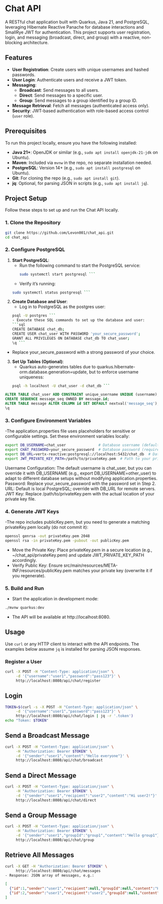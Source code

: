 # Chat API

A RESTful chat application built with Quarkus, Java 21, and PostgreSQL, leveraging Hibernate Reactive Panache for database interactions and SmallRye JWT for authentication. This project supports user registration, login, and messaging (broadcast, direct, and group) with a reactive, non-blocking architecture.

## Features
- **User Registration**: Create users with unique usernames and hashed passwords.
- **User Login**: Authenticate users and receive a JWT token.
- **Messaging**:
  - **Broadcast**: Send messages to all users.
  - **Direct**: Send messages to a specific user.
  - **Group**: Send messages to a group identified by a group ID.
- **Message Retrieval**: Fetch all messages (authenticated access only).
- **Security**: JWT-based authentication with role-based access control (`user` role).

## Prerequisites
To run this project locally, ensure you have the following installed:
- **Java 21+**: OpenJDK or similar (e.g., `sudo apt install openjdk-21-jdk` on Ubuntu).
- **Maven**: Included via `mvnw` in the repo, no separate installation needed.
- **PostgreSQL**: Version 14+ (e.g., `sudo apt install postgresql` on Ubuntu).
- **Git**: For cloning the repo (e.g., `sudo apt install git`).
- **jq**: Optional, for parsing JSON in scripts (e.g., `sudo apt install jq`).

## Project Setup
Follow these steps to set up and run the Chat API locally.

### 1. Clone the Repository
```bash
git clone https://github.com/Levon001/chat_api.git
cd chat_api
```

### 2. Configure PostgreSQL
1. **Start PostgreSQL**:
   - Run the following command to start the PostgreSQL service:
     ```bash
     sudo systemctl start postgresql ```
   - Verify it’s running:
    ```bash
    sudo systemctl status postgresql ```

2. **Create Database and User**:
   - Log in to PostgreSQL as the postgres user:
   ```bash
   psql -U postgres ```
   - Execute these SQL commands to set up the database and user:
   ```sql
   CREATE DATABASE chat_db;
   CREATE USER chat_user WITH PASSWORD 'your_secure_password';
   GRANT ALL PRIVILEGES ON DATABASE chat_db TO chat_user;
   \q ```
  - Replace your_secure_password with a strong password of your choice.

3. **Set Up Tables (Optional)**:
   - Quarkus auto-generates tables due to quarkus.hibernate-orm.database.generation=update, but to enforce username uniqueness:
   ```bash
   psql -h localhost -U chat_user -d chat_db ```
  ```sql
  ALTER TABLE chat_user ADD CONSTRAINT unique_username UNIQUE (username);
  CREATE SEQUENCE message_seq OWNED BY message.id;
  ALTER TABLE message ALTER COLUMN id SET DEFAULT nextval('message_seq');
  \q 
```

### 3. Configure Environment Variables
-The application.properties file uses placeholders for sensitive or configurable settings. Set these environment variables locally:
```bash
export DB_USERNAME=chat_user               # Database username (default: chat_user)
export CHAT_PASSWORD=your_secure_password  # Database password (required)
export DB_URL=vertx-reactive:postgresql://localhost:5432/chat_db  # Database URL (default)
export JWT_PRIVATE_KEY_PATH=/path/to/privateKey.pem  # Path to your private key
```
Username Configuration: The default username is chat_user, but you can override it with DB_USERNAME (e.g., export DB_USERNAME=other_user) to adapt to different database setups without modifying application.properties.
Password: Replace your_secure_password with the password set in Step 2.
URL: Default is local PostgreSQL; override with DB_URL for remote servers.
JWT Key: Replace /path/to/privateKey.pem with the actual location of your private key file.

### 4. Generate JWT Keys
-The repo includes publicKey.pem, but you need to generate a matching privateKey.pem locally (do not commit it):

```bash
openssl genrsa -out privateKey.pem 2048
openssl rsa -in privateKey.pem -pubout -out publicKey.pem
```
- Move the Private Key: Place privateKey.pem in a secure location (e.g., ~/chat_api/privateKey.pem) and update JWT_PRIVATE_KEY_PATH accordingly.
- Verify Public Key: Ensure src/main/resources/META-INF/resources/publicKey.pem matches your private key (overwrite it if you regenerate).

### 5. Build and Run
- Start the application in development mode:
```bash
./mvnw quarkus:dev 
```
- The API will be available at http://localhost:8080.


## Usage
Use `curl` or any HTTP client to interact with the API endpoints. The examples below assume `jq` is installed for parsing JSON responses.

### Register a User
```bash
curl -X POST -H "Content-Type: application/json" \
     -d '{"username":"user1","password":"pass123"}' \
     http://localhost:8080/api/chat/register
```
## Login
```bash
TOKEN=$(curl -s -X POST -H "Content-Type: application/json" \
     -d '{"username":"user1","password":"pass123"}' \
     http://localhost:8080/api/chat/login | jq -r '.token')
echo "Token: $TOKEN"
```
## Send a Broadcast Message
```bash
curl -X POST -H "Content-Type: application/json" \
     -H "Authorization: Bearer $TOKEN" \
     -d '{"sender":"user1","content":"Hello everyone"}' \
     http://localhost:8080/api/chat/broadcast
```
## Send a Direct Message
```bash
curl -X POST -H "Content-Type: application/json" \
     -H "Authorization: Bearer $TOKEN" \
     -d '{"sender":"user1","recipient":"user2","content":"Hi user2!"}' \
     http://localhost:8080/api/chat/direct
```
## Send a Group Message
```bash
curl -X POST -H "Content-Type: application/json" \
     -H "Authorization: Bearer $TOKEN" \
     -d '{"sender":"user1","groupId":"group1","content":"Hello group1"}' \
     http://localhost:8080/api/chat/group
```
## Retrieve All Messages
```bash
curl -X GET -H "Authorization: Bearer $TOKEN" \
     http://localhost:8080/api/chat/messages
- Response: JSON array of messages, e.g.: 
```
```json
[
  {"id":1,"sender":"user1","recipient":null,"groupId":null,"content":"Hello everyone","timestamp":1741014731898},
  {"id":2,"sender":"user1","recipient":"user2","groupId":null,"content":"Hi user2!","timestamp":1741015150720}
]
```
